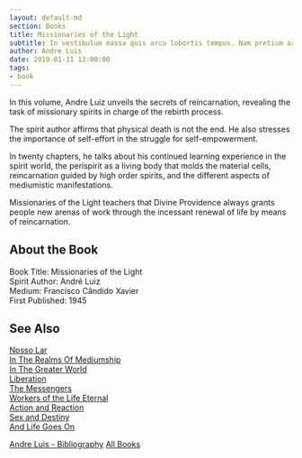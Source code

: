 ```yaml
---
layout: default-md
section: Books
title: Missionaries of the Light
subtitle: In vestibulum massa quis arcu lobortis tempus. Nam pretium arcu in odio vulputate luctus.
author: Andre Luis
date: 2019-01-11 13:00:00
tags: 
- book
---
```


In this volume, Andre Luiz unveils the secrets of reincarnation, revealing the task of missionary spirits in charge of the rebirth process.

The spirit author affirms that physical death is not the end.  He also stresses the importance of self-effort in the struggle for self-empowerment.

In twenty chapters, he talks about his continued learning experience in the spirit world, the perispirit as a living body that molds the material cells, reincarnation guided by high order spirits, and the different aspects of mediumistic manifestations.

Missionaries of the Light teachers that Divine Providence always grants people new arenas of work through the incessant renewal of life by means of reincarnation.


## About the Book
Book Title: Missionaries of the Light  
Spirit Author: André Luiz  
Medium: Francisco Cândido Xavier  
First Published: 1945  


## See Also
[Nosso Lar](nosso-lar)  
[In The Realms Of Mediumship](in-the-realms-of-mediumship)  
[In The Greater World](in-the-greater-world)  
[Liberation](liberation)  
[The Messengers](the-messengers)  
[Workers of the Life Eternal](workers-of-the-life-eternal)  
[Action and Reaction](action-and-reaction)  
[Sex and Destiny](sex-and-destiny)  
[And Life Goes On](and-life-goes-on)  

<a href="/books/andre-luis" class="button">Andre Luis - Bibliography</a>
<a href="/books" class="button">All Books</a>
